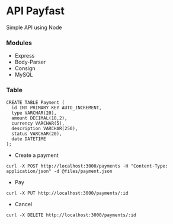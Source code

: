 # API Payfast

Simple API using Node

### Modules
* Express
* Body-Parser
* Consign
* MySQL


### Table
```
CREATE TABLE Payment (
  id INT PRIMARY KEY AUTO_INCREMENT,
  type VARCHAR(20),
  amount DECIMAL(10,2),
  currency VARCHAR(5),
  description VARCHAR(250),
  status VARCHAR(20),
  date DATETIME
);
```

* Create a payment
```
curl -X POST http://localhost:3000/payments -H "Content-Type: application/json" -d @files/payment.json
```

* Pay
```
curl -X PUT http://localhost:3000/payments/:id
```

* Cancel
```
curl -X DELETE http://localhost:3000/payments/:id
```
